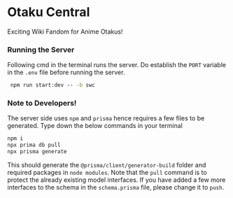 # Otaku Central
Exciting Wiki Fandom for Anime Otakus!

### Running the Server
Following cmd in the terminal runs the server. Do establish the ```PORT``` variable in the ```.env``` file before 
running the server.
```bat
 npm run start:dev -- -b swc
```

### Note to Developers!  
The server side uses ```npm``` and ```prisma``` hence requires a few files to be generated. Type down the below commands
in your terminal  
```bat
npm i
npx prima db pull
npx prisma generate
```
This should generate the ```@prisma/client/generator-build``` folder and required packages in ```node modules```. Note
that the ```pull``` command is to protect the already existing model interfaces. If you have added a few more interfaces
to the schema in the ```schema.prisma``` file, please change it to ```push```.
